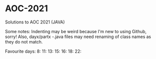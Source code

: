 # AOC-2021
Solutions to AOC 2021 (JAVA)

Some notes:
Indenting may be weird because I'm new to using Github, sorry!
Also, dayx/partx -.java files may need renaming of class names as they do not match.

Favourite days:
8:
11:
13:
15:
16:
18:
22:
